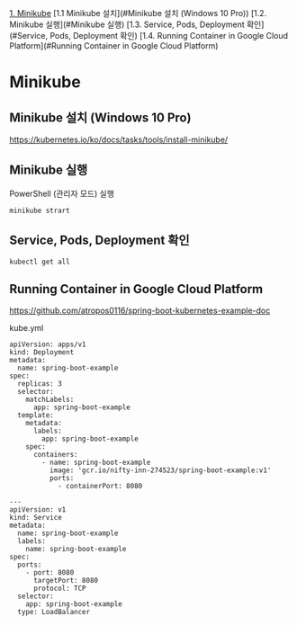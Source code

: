 [1. Minikube](#Minikube)
[1.1 Minikube 설치](#Minikube 설치 (Windows 10 Pro))
[1.2. Minikube 실행](#Minikube 실행)
[1.3. Service, Pods, Deployment 확인](#Service, Pods, Deployment 확인)
[1.4. Running Container in Google Cloud Platform](#Running Container in Google Cloud Platform)


# Minikube
## Minikube 설치 (Windows 10 Pro)
https://kubernetes.io/ko/docs/tasks/tools/install-minikube/

## Minikube 실행
PowerShell (관리자 모드) 실행
```
minikube strart
```

## Service, Pods, Deployment 확인
```
kubectl get all
```

## Running Container in Google Cloud Platform
https://github.com/atropos0116/spring-boot-kubernetes-example-doc

kube.yml
```
apiVersion: apps/v1
kind: Deployment
metadata:
  name: spring-boot-example
spec:
  replicas: 3
  selector:
    matchLabels:
      app: spring-boot-example
  template:
    metadata:
      labels:
        app: spring-boot-example
    spec:
      containers:
        - name: spring-boot-example
          image: 'gcr.io/nifty-inn-274523/spring-boot-example:v1'
          ports:
            - containerPort: 8080

---
apiVersion: v1
kind: Service
metadata:
  name: spring-boot-example
  labels:
    name: spring-boot-example
spec:
  ports:
    - port: 8080
      targetPort: 8080
      protocol: TCP
  selector:
    app: spring-boot-example
  type: LoadBalancer
  ```
  
  



 
